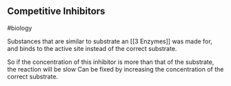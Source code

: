 ## Competitive Inhibitors
#biology 

Substances that are similar to substrate an [[3 Enzymes]] was made for, and binds to the active site instead of the correct substrate.

So if the concentration of this inhibitor is more than that of the substrate, the reaction will be slow
Can be fixed by increasing the concentration of the correct substrate.